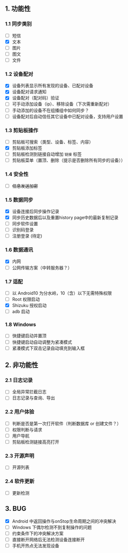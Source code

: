 ##  1. 功能性
### 1.1 同步类别
+ [ ] 短信
+ [x] 文本
+ [ ] 图片
+ [ ] 图文
+ [ ] 文件
### 1.2 设备配对
+ [x] 设备列表显示所有发现的设备、已配对设备
+ [x] 设备配对请求通知
+ [x] 设备配对（配对码）验证
+ [ ] 可手动添加设备（ip）、移除设备（下次需重新配对）
+ [ ] 手动添加的设备不在组播组中如何同步？
+ [ ] 设备配对后自动信任其它设备中已配对设备，支持用户设置
### 1.3 剪贴板操作
+ [ ] 剪贴板可搜索（类型、设备、标签、内容）
+ [x] 剪贴板添加标签
+ [ ] 剪贴板检测到链接自动增加 `链接` 标签
+ [ ] 剪贴板菜单（置顶、删除（提示是否删除所有同步的设备））
### 1.4 安全性
+ [ ] ~~信息发送加密~~
### 1.5 数据同步
+ [x] 设备连接后同步操作记录
+ [x] 同步历史数据后以及重置history page中的最新复制记录
+ [ ] 同步软件设置
+ [ ] 识别码登录
+ [ ] 注册登录 (待定)
### 1.6 数据通讯
+ [x] 内网
+ [ ] 公网传输方案（中转服务器？）
### 1.7 适配
+ [ ] 以 Android10 为分水岭，10（含）以下无需特殊权限
+ [ ] Root 权限启动
+ [x] Shizuku 授权启动
+ [ ] adb 启动
### 1.8 Windows
+ [ ] 快捷键启动并置顶
+ [ ] 快捷键启动自动调整为紧凑模式
+ [ ] 紧凑模式下双击记录自动填充到输入框

## 2. 非功能性
### 2.1 日志记录
+ [ ] 全局异常拦截日志
+ [ ] 日志记录与查询、导出
### 2.2 用户体验
+ [ ] 判断是否是第一次打开软件（判断数据库 or 创建文件？）
+ [ ] 权限判断与请求
+ [ ] 用户导航
+ [ ] 剪贴板检测链接高亮打开
### 2.3 开源声明
+ [ ] 开源列表
### 2.4 软件更新
+ [ ] 更新检测

## 3. BUG
+ [x] Android 中返回操作与onStop生命周期之间的冲突解决
+ [ ] Windows 下偶尔检测不到复制操作的问题
+ [ ] 约束条件下的冲突解决方案
+ [ ] 直接断开网络后无法检测设备连接断开
+ [ ] 手机开热点无法发现设备